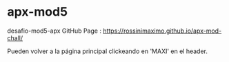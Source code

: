 # apx-mod5
desafio-mod5-apx
GitHub Page : https://rossinimaximo.github.io/apx-mod-chall/

Pueden volver a la página principal clickeando en 
'MAXI' en el header.

